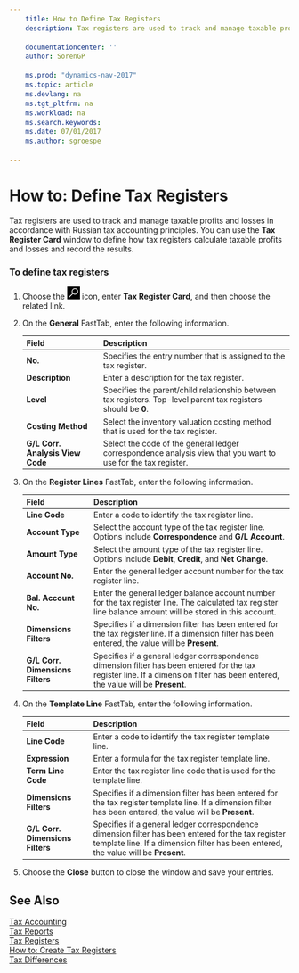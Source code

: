 ```yaml
---
    title: How to Define Tax Registers 
    description: Tax registers are used to track and manage taxable profits and losses in accordance with Russian tax accounting principles. You can use the **Tax Register Card** window to define how tax registers calculate taxable profits and losses and record the results.
    
    documentationcenter: ''
    author: SorenGP

    ms.prod: "dynamics-nav-2017"
    ms.topic: article
    ms.devlang: na
    ms.tgt_pltfrm: na
    ms.workload: na
    ms.search.keywords:
    ms.date: 07/01/2017
    ms.author: sgroespe

---
```

# How to: Define Tax Registers
Tax registers are used to track and manage taxable profits and losses in accordance with Russian tax accounting principles. You can use the **Tax Register Card** window to define how tax registers calculate taxable profits and losses and record the results.  
  
### To define tax registers  
  
1.  Choose the ![Search for Page or Report](../../media/ui-search/search_small.png "Search for Page or Report icon") icon, enter **Tax Register Card**, and then choose the related link.  
  
2.  On the **General** FastTab, enter the following information.  
  
    |Field|Description|  
    |---------------------------------|---------------------------------------|  
    |**No.**|Specifies the entry number that is assigned to the tax register.|  
    |**Description**|Enter a description for the tax register.|  
    |**Level**|Specifies the parent/child relationship between tax registers. Top-level parent tax registers should be **0**.|  
    |**Costing Method**|Select the inventory valuation costing method that is used for the tax register.|  
    |**G/L Corr. Analysis View Code**|Select the code of the general ledger correspondence analysis view that you want to use for the tax register.|  
  
3.  On the **Register Lines** FastTab, enter the following information.  
  
    |Field|Description|  
    |---------------------------------|---------------------------------------|  
    |**Line Code**|Enter a code to identify the tax register line.|  
    |**Account Type**|Select the account type of the tax register line. Options include **Correspondence** and **G/L Account**.|  
    |**Amount Type**|Select the amount type of the tax register line. Options include **Debit**, **Credit**, and **Net Change**.|  
    |**Account No.**|Enter the general ledger account number for the tax register line.|  
    |**Bal. Account No.**|Enter the general ledger balance account number for the tax register line. The calculated tax register line balance amount will be stored in this account.|  
    |**Dimensions Filters**|Specifies if a dimension filter has been entered for the tax register line. If a dimension filter has been entered, the value will be **Present**.|  
    |**G/L Corr. Dimensions Filters**|Specifies if a general ledger correspondence dimension filter has been entered for the tax register line. If a dimension filter has been entered, the value will be **Present**.|  
  
4.  On the **Template Line** FastTab, enter the following information.  
  
    |Field|Description|  
    |---------------------------------|---------------------------------------|  
    |**Line Code**|Enter a code to identify the tax register template line.|  
    |**Expression**|Enter a formula for the tax register template line.|  
    |**Term Line Code**|Enter the tax register line code that is used for the template line.|  
    |**Dimensions Filters**|Specifies if a dimension filter has been entered for the tax register template line. If a dimension filter has been entered, the value will be **Present**.|  
    |**G/L Corr. Dimensions Filters**|Specifies if a general ledger correspondence dimension filter has been entered for the tax register template line. If a dimension filter has been entered, the value will be **Present**.|  
  
5.  Choose the **Close** button to close the window and save your entries.  
  
## See Also  
 [Tax Accounting](tax-accounting.md)   
 [Tax Reports](assetId:///e42ca8e7-1cee-4fb8-9f71-e596f29cabc3)   
 [Tax Registers](tax-registers.md)   
 [How to: Create Tax Registers](how-to-create-tax-registers.md)   
 [Tax Differences](tax-differences.md)